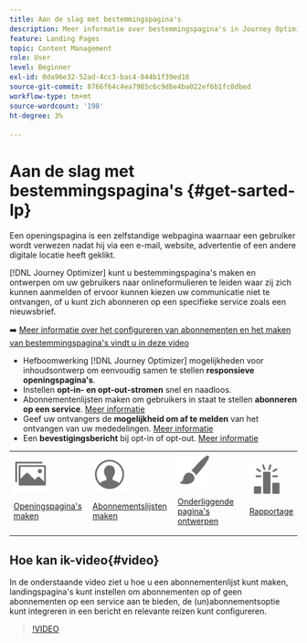 ```yaml
---
title: Aan de slag met bestemmingspagina's
description: Meer informatie over bestemmingspagina's in Journey Optimizer
feature: Landing Pages
topic: Content Management
role: User
level: Beginner
exl-id: 0da96e32-52ad-4cc3-bac4-844b1f39ed16
source-git-commit: 8766f64c4ea7985c6c9d6e4ba022ef6b1fc0dbed
workflow-type: tm+mt
source-wordcount: '198'
ht-degree: 3%

---
```


# Aan de slag met bestemmingspagina&#39;s {#get-sarted-lp}

Een openingspagina is een zelfstandige webpagina waarnaar een gebruiker wordt verwezen nadat hij via een e-mail, website, advertentie of een andere digitale locatie heeft geklikt.

[!DNL Journey Optimizer] kunt u bestemmingspagina&#39;s maken en ontwerpen om uw gebruikers naar onlineformulieren te leiden waar zij zich kunnen aanmelden of ervoor kunnen kiezen uw communicatie niet te ontvangen, of u kunt zich abonneren op een specifieke service zoals een nieuwsbrief.

➡️ [Meer informatie over het configureren van abonnementen en het maken van bestemmingspagina&#39;s vindt u in deze video](#video)

* Hefboomwerking [!DNL Journey Optimizer] mogelijkheden voor inhoudsontwerp om eenvoudig samen te stellen **responsieve openingspagina&#39;s**.
* Instellen **opt-in- en opt-out-stromen** snel en naadloos.
* Abonnementenlijsten maken om gebruikers in staat te stellen **abonneren op een service**. [Meer informatie](lp-use-cases.md#subscription-to-a-service)
* Geef uw ontvangers de **mogelijkheid om af te melden** van het ontvangen van uw mededelingen. [Meer informatie](lp-use-cases.md#opt-out)
* Een **bevestigingsbericht** bij opt-in of opt-out. [Meer informatie](lp-use-cases.md#send-confirmation-email)

<table>
<tr>
<td><img src="../assets/do-not-localize/icon_assets.svg" width="60px"><p><a href="create-lp.md">Openingspagina's maken</a></p></td>
<td><img src="../assets/do-not-localize/icon_personalization.svg" width="60px"><p><a href="subscription-list.md">Abonnementslijsten maken</a></p></td>
<td><img src="../assets/do-not-localize/icon_design.svg" width="60px"><p><a href="design-lp.md">Onderliggende pagina's ontwerpen</a></p></td>
<td><img src="../assets/do-not-localize/monitor.svg" width="60px"><p><a href="../reports/lp-report-live.md">Rapportage</a></p></td>
</tr>
</table>

## Hoe kan ik-video{#video}

In de onderstaande video ziet u hoe u een abonnementenlijst kunt maken, landingspagina&#39;s kunt instellen om abonnementen op of geen abonnementen op een service aan te bieden, de (un)abonnementsoptie kunt integreren in een bericht en relevante reizen kunt configureren.

>[!VIDEO](https://video.tv.adobe.com/v/341280?quality=12&learn=on)